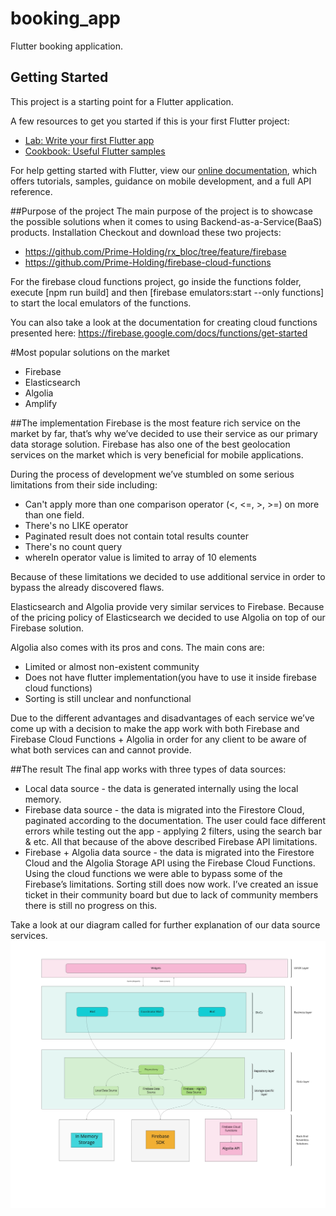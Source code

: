 # booking_app

Flutter booking application.

## Getting Started

This project is a starting point for a Flutter application.

A few resources to get you started if this is your first Flutter project:

- [Lab: Write your first Flutter app](https://flutter.dev/docs/get-started/codelab)
- [Cookbook: Useful Flutter samples](https://flutter.dev/docs/cookbook)

For help getting started with Flutter, view our
[online documentation](https://flutter.dev/docs), which offers tutorials,
samples, guidance on mobile development, and a full API reference.


##Purpose of the project 
The main purpose of the project is to showcase the possible solutions when it comes to using Backend-as-a-Service(BaaS) products.
Installation 
Checkout and download these two projects: 
 - https://github.com/Prime-Holding/rx_bloc/tree/feature/firebase
 - https://github.com/Prime-Holding/firebase-cloud-functions

For the firebase cloud functions project, go inside the functions folder, 
execute [npm run build] and then [firebase emulators:start --only functions]  to start the local emulators of the functions.

You can also take a look at the documentation for creating cloud functions presented here: 
https://firebase.google.com/docs/functions/get-started

#Most popular solutions on the market 
 - Firebase 
 - Elasticsearch
 - Algolia
 - Amplify

##The implementation
Firebase is the most feature rich service on the market by far, that’s why we’ve decided to use their service as our primary data storage solution. Firebase has also one of the best geolocation services on the market which is very beneficial for mobile applications.

During the process of development we’ve stumbled on some serious limitations from their side including: 
  - Can't apply more than one comparison operator (<, <=, >, >=) on more than one field.
  - There's no LIKE operator
  - Paginated result does not contain total results counter
  - There's no count query
  - whereIn operator value is limited to array of 10 elements

Because of these limitations we decided to use additional service in order to bypass the already discovered flaws. 

Elasticsearch and Algolia provide very similar services to Firebase. Because of the pricing policy of Elasticsearch we decided to use Algolia on top of our Firebase solution.

Algolia also comes with its pros and cons. 
The main cons are:
 - Limited or almost non-existent community 
 - Does not have flutter implementation(you have to use it inside firebase cloud functions)
 - Sorting is still unclear and nonfunctional 
 
Due to the different advantages and disadvantages of each service we’ve come up with a decision 
to make the app work with both Firebase and Firebase Cloud Functions + Algolia in order for any client to be aware of what both services can and cannot provide.

##The result 
The final app works with three types of data sources: 
 - Local data source - the data is generated internally using the local memory. 
 - Firebase data source - the data is migrated into the Firestore Cloud, paginated according to the documentation. The user could face different errors while testing out the app - applying 2 filters, using the search bar & etc. All that because of the above described Firebase API limitations.
 - Firebase + Algolia data source - the data is migrated into the Firestore Cloud and the Algolia Storage API using the Firebase Cloud Functions. Using the cloud functions we were able to bypass some of the Firebase’s limitations. Sorting still does now work. I’ve created an issue ticket in their community board but due to lack of community members there is still no progress on this.

Take a look at our diagram called for further explanation of our data source services.
<img src="./doc/assets/diagram.jpg" alt="Booking App Diagram"></img>
